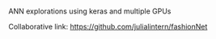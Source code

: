 # 
ANN explorations using keras and multiple GPUs

Collaborative link: https://github.com/julialintern/fashionNet
